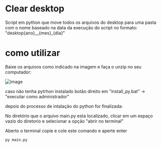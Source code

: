﻿# Clear desktop

Script em python que move todos os arquivos do desktop para uma pasta com o nome baseado na data da execução do script no formato: "desktop{ano}__{mes}_{dia}"


# como utilizar

Baixe os arquivos como indicado na imagem e faça o unzip no seu computador:

![image](https://github.com/user-attachments/assets/bf1fcc6c-b03e-4625-a857-efe622e43a82)

caso não tenha pytrhon instalado
		botão direito em "install_py.bat" -> "executar como administrador"

depois do processo de intalação do python for finalizada:

No diretório que o arquivo main.py esta localizado, clicar em um espaço vazio do 			diretorio e selecionar a opção "abrir no terminal"

Aberto o terminal copie e cole este comando e aperte enter

    py main.py
		
